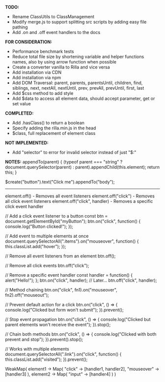 **TODO:**
- Rename ClassUtils to ClassManagement
- Modify merge.js to support splitting src scripts by adding easy file pathing
- Add .on and .off event handlers to the docs

**FOR CONSIDERATION:**
- Performance benchmark tests
- Reduce total file size by shortening variable and helper functions names, also by using arrow function when possible
- Create a converter vanilla to Rilla and vice versa
- Add installation via CDN
- Add installation via npm
- Add DOM Traversal: parent, parents, parentsUntil, children, find, siblings, next, nextAll, nextUntil, prev, prevAll, prevUntil, first, last
- Add $css method to add style
- Add $data to access all element data, should accept parameter, get or set value

**COMPLETED:**
- Add .hasClass() to return a boolean
- Specify adding the rilla.min.js in the head
- $class, full replacement of element class

**NOT IMPLEMENTED:**
- Add "selector" to error for invalid selector instead of just "$:"

**NOTES:**
appendTo(parent) {
(typeof parent === "string" ? document.querySelector(parent) : parent).appendChild(this.element);
return this;
}

$create("button").text("Click me").appendTo("body");

---

element.off() - Removes all event listeners
element.off("click") - Removes all click event listeners
element.off("click", handler) - Removes a specific click event handler

// Add a click event listener to a button
const btn = document.getElementById("myButton");
btn.on("click", function() {
  console.log("Button clicked!");
});

// Add event to multiple elements at once
document.querySelectorAll(".items").on("mouseover", function() {
  this.classList.add("hover");
});

// Remove all event listeners from an element
btn.off();

// Remove all click events
btn.off("click");

// Remove a specific event handler
const handler = function() { alert("Hello!"); };
btn.on("click", handler);
// Later...
btn.off("click", handler);

// Method chaining
btn.on("click", fn1).on("mouseover", fn2).off("mouseout");

// Prevent default action for a click
btn.on("click", () => {
  console.log("Clicked but form won't submit");
}).prevent();

// Stop event propagation
btn.on("click", () => {
  console.log("Clicked but parent elements won't receive the event");
}).stop();

// Chain both methods
btn.on("click", () => {
  console.log("Clicked with both prevent and stop");
}).prevent().stop();

// Works with multiple elements
document.querySelectorAll(".link").on("click", function() {
  this.classList.add("visited");
}).prevent();

WeakMap(
  element1 → Map(
    "click" → [handler1, handler2],
    "mouseover" → [handler3]
  ),
  element2 → Map(
    "input" → [handler4]
  )
)
